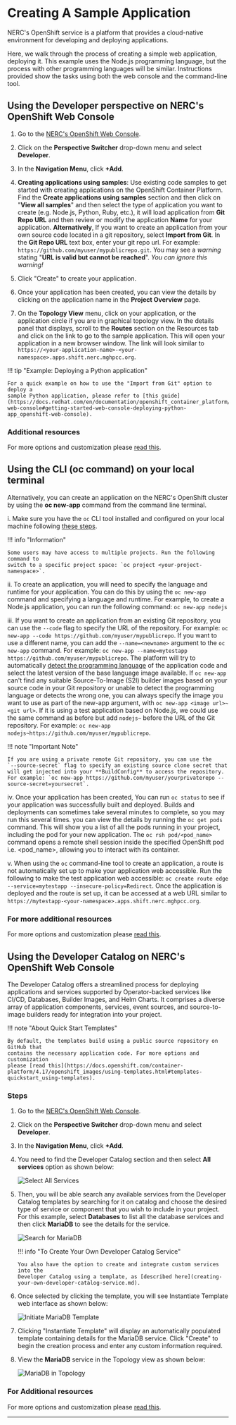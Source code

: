 # Creating A Sample Application

NERC's OpenShift service is a platform that provides a cloud-native environment
for developing and deploying applications.

Here, we walk through the process of creating a simple web application,
deploying it. This example uses the Node.js programming language, but the process
with other programming languages will be similar. Instructions provided show the
tasks using both the web console and the command-line tool.

## Using the Developer perspective on NERC's OpenShift Web Console

1. Go to the [NERC's OpenShift Web Console](https://console.apps.shift.nerc.mghpcc.org).

2. Click on the **Perspective Switcher** drop-down menu and select **Developer**.

3. In the **Navigation Menu**, click **+Add**.

4. **Creating applications using samples**: Use existing code samples to get started
   with creating applications on the OpenShift Container Platform. Find the
   **Create applications using samples** section and then click on "**View all samples**"
   and then select the type of application you want to create (e.g. Node.js, Python,
   Ruby, etc.), it will load application from **Git Repo URL** and then review or
   modify the application **Name** for your application.
   **Alternatively**, If you want to create an application from your own source code
   located in a git repository, select **Import from Git**. In the **Git Repo URL**
   text box, enter your git repo url. For example: `https://github.com/myuser/mypublicrepo.git`.
   You may see a _warning_ stating "**URL is valid but cannot be reached**". _You
   can ignore this warning!_

5. Click "Create" to create your application.

6. Once your application has been created, you can view the details by clicking
   on the application name in the **Project Overview** page.

7. On the **Topology View** menu, click on your application, or the application
   circle if you are in graphical topology view. In the details panel that displays,
   scroll to the **Routes** section on the Resources tab and click on the link to
   go to the sample application. This will open your application in a new browser
   window. The link will look similar to `https://<your-application-name>-<your-namespace>.apps.shift.nerc.mghpcc.org`.

!!! tip "Example: Deploying a Python application"

    For a quick example on how to use the "Import from Git" option to deploy a
    sample Python application, please refer to [this guide](https://docs.redhat.com/en/documentation/openshift_container_platform/4.17/html/getting_started/openshift-web-console#getting-started-web-console-deploying-python-app_openshift-web-console).

### Additional resources

For more options and customization please [read this](https://docs.openshift.com/container-platform/4.17/applications/creating_applications/odc-creating-applications-using-developer-perspective.html).

## Using the CLI (oc command) on your local terminal

Alternatively, you can create an application on the NERC's OpenShift cluster by
using the **oc new-app** command from the command line terminal.

i. Make sure you have the `oc` CLI tool installed and configured on your local
machine following [these steps](../logging-in/setup-the-openshift-cli.md#first-time-usage).

!!! info "Information"

    Some users may have access to multiple projects. Run the following command to
    switch to a specific project space: `oc project <your-project-namespace>`.

ii. To create an application, you will need to specify the language and runtime
for your application. You can do this by using the `oc new-app` command and specifying
a language and runtime. For example, to create a Node.js application, you can run
the following command:
`oc new-app nodejs`

iii. If you want to create an application from an existing Git repository, you can
use the `--code` flag to specify the URL of the repository. For example:
`oc new-app --code https://github.com/myuser/mypublicrepo`. If you want to use a
different name, you can add the `--name=<newname>` argument to the `oc new-app` command.
For example: `oc new-app --name=mytestapp https://github.com/myuser/mypublicrepo`.
The platform will try to automatically [detect the programming language](https://docs.openshift.com/container-platform/4.17/applications/creating_applications/creating-applications-using-cli.html#language-detection)
of the application code and select the latest version of the base language image
available. If `oc new-app` can't find any suitable Source-To-Image (S2I) builder
images based on your source code in your Git repository or unable to detect the programming
language or detects the wrong one, you can always specify the image you want to use
as part of the new-app argument, with `oc new-app <image url>~<git url>`. If it is
using a test application based on Node.js, we could use the same command as before
but add `nodejs~` before the URL of the Git repository.
For example: `oc new-app nodejs~https://github.com/myuser/mypublicrepo`.

!!! note "Important Note"

    If you are using a private remote Git repository, you can use the
    `--source-secret` flag to specify an existing source clone secret that
    will get injected into your **BuildConfig** to access the repository.
    For example: `oc new-app https://github.com/myuser/yourprivaterepo --source-secret=yoursecret`.

iv. Once your application has been created, You can run `oc status` to see if your
application was successfully built and deployed. Builds and deployments can sometimes
take several minutes to complete, so you may run this several times. you can view
the details by running the `oc get pods` command. This will show you a list of all
the pods running in your project, including the pod for your new application. The
`oc rsh pod/<pod_name>` command opens a remote shell session inside the specified
OpenShift pod i.e. <pod_name>, allowing you to interact with its container.

v. When using the `oc` command-line tool to create an application, a route is not
automatically set up to make your application web accessible. Run the following
to make the test application web accessible:
`oc create route edge --service=mytestapp --insecure-policy=Redirect`.
Once the application is deployed and the route is set up, it can be accessed at
a web URL similar to `https://mytestapp-<your-namespace>.apps.shift.nerc.mghpcc.org`.

### For more additional resources

For more options and customization please [read this](https://docs.openshift.com/container-platform/4.17/applications/creating_applications/creating-applications-using-cli.html).

## Using the Developer Catalog on NERC's OpenShift Web Console

The Developer Catalog offers a streamlined process for deploying applications
and services supported by Operator-backed services like CI/CD, Databases, Builder
Images, and Helm Charts. It comprises a diverse array of application components,
services, event sources, and source-to-image builders ready for integration into
your project.

!!! note "About Quick Start Templates"

    By default, the templates build using a public source repository on GitHub that
    contains the necessary application code. For more options and customization
    please [read this](https://docs.openshift.com/container-platform/4.17/openshift_images/using-templates.html#templates-quickstart_using-templates).

### Steps

1.  Go to the [NERC's OpenShift Web Console](https://console.apps.shift.nerc.mghpcc.org).

2.  Click on the **Perspective Switcher** drop-down menu and select **Developer**.

3.  In the **Navigation Menu**, click **+Add**.

4.  You need to find the Developer Catalog section and then select **All services**
    option as shown below:

    ![Select All Services](images/select-service-catalog.png)

5.  Then, you will be able search any available services from the Developer Catalog
    templates by searching for it on catalog and choose the desired type of service
    or component that you wish to include in your project. For this example, select
    **Databases** to list all the database services and then click **MariaDB** to
    see the details for the service.

    ![Search for MariaDB](images/search-mariadb-database.png)

    !!! info "To Create Your Own Developer Catalog Service"

        You also have the option to create and integrate custom services into the
        Developer Catalog using a template, as [described here](creating-your-own-developer-catalog-service.md).

6.  Once selected by clicking the template, you will see Instantiate Template web
    interface as shown below:

    ![Initiate MariaDB Template](images/initiate-mariadb-template.png)

7.  Clicking "Instantiate Template" will display an automatically populated
    template containing details for the MariaDB service. Click "Create" to begin
    the creation process and enter any custom information required.

8.  View the **MariaDB** service in the Topology view as shown below:

    ![MariaDB in Topology](images/mariadb-in-topology.png)

### For Additional resources

For more options and customization please [read this](https://docs.openshift.com/container-platform/4.17/applications/creating_applications/odc-creating-applications-using-developer-perspective.html#odc-using-the-developer-catalog-to-add-services-or-components_odc-creating-applications-using-developer-perspective).

---

